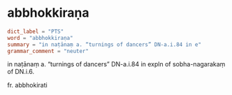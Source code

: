 # abbhokkiraṇa

``` toml
dict_label = "PTS"
word = "abbhokkiraṇa"
summary = "in naṭānaṃ a. “turnings of dancers” DN-a.i.84 in e"
grammar_comment = "neuter"
```

in naṭānaṃ a. “turnings of dancers” DN\-a.i.84 in expln of sobha\-nagarakaṃ of DN.i.6.

fr. abbhokirati

